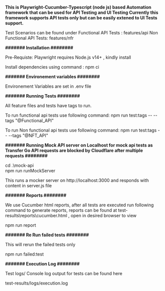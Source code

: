 **This is Playwright-Cucumber-Typescript (node js) based Automation framework that can be used for API Testing and UI Testing
Currently this framework supports API tests only but can be easily extened to UI Tests support.**

Test Scenarios can be found under 
Functional API Tests : features/api
Non Functional API Tests: features/nfr

**####### Installation ########**

Pre-Requiste: Playwright requires Node.js v14+ , kindly install

Install dependencies using command : 
npm ci

**####### Environement variables  ########**

Environement Variables are set in .env file

**####### Running Tests ########**

All feature files and tests have tags to run.

To run functional api tests use following command: 
npm run test:tags -- --tags "@Functional_API"

To run Non functional api tests use following command: 
npm run test:tags -- --tags "@NFT_API"


**####### Running Mock API server on Localhost for mock api tests as Transfer Go API requests are blocked by Cloudflare after multiple requests ########**

cd .\mock-api\
npm run runMockServer

This runs a mocker server on http://localhost:3000 and responds with content in server.js file

**####### Reports ########**

We use Cucumber html reports, after all tests are executed run following command to generate reports, reports can be found at test-results\reports\cucumber.html , open in desired browser to view

npm run report

**####### Re Run failed tests ########**

This will rerun the failed tests only

npm run failed:test

**####### Execution Log ########**

Test logs/ Console log output for tests can be found here

test-results/logs/execution.log
